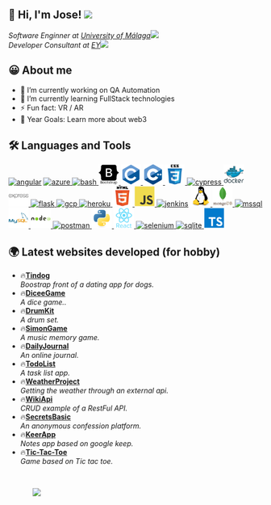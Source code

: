 <h2> 👋 Hi, I'm Jose! <img src="https://media.giphy.com/media/mGcNjsfWAjY5AEZNw6/giphy.gif" width="50"></h2>
<p><em>Software Enginner at <a href="http://www.uma.es">University of Málaga</a><img src="https://media.giphy.com/media/fYSnHlufseco8Fh93Z/giphy.gif" width="30"></br>Developer Consultant at <a href="https://www.ey.com">EY</a><img src="https://media.giphy.com/media/WUlplcMpOCEmTGBtBW/giphy.gif" width="30"> 
</em></p>


<h2> 😀 About me </h2>
<ul>
  <li>🔭 I’m currently working on QA Automation</li>
  <li>🌱 I’m currently learning FullStack technologies</li>
  <li>⚡ Fun fact: VR / AR</li>
  <li>🥅 Year Goals: Learn more about web3</li>
</ul>
  
<h2> 🛠️ Languages and Tools </h2>
<p align="left">
    <a href="https://angular.io" target="_blank"> <img src="https://angular.io/assets/images/logos/angular/angular.svg"alt="angular" width="40" height="40" /></a> 
    <a href="https://azure.microsoft.com/en-in/" target="_blank"> <img src="https://www.vectorlogo.zone/logos/microsoft_azure/microsoft_azure-icon.svg"alt="azure" width="40" height="40" /> </a> 
    <a href="https://www.gnu.org/software/bash/" target="_blank"> <img src="https://www.vectorlogo.zone/logos/gnu_bash/gnu_bash-icon.svg"alt="bash" width="40" height="40" /> </a>
    <a href="https://getbootstrap.com" target="_blank"> <img src="https://raw.githubusercontent.com/devicons/devicon/master/icons/bootstrap/bootstrap-plain-wordmark.svg"alt="bootstrap" width="40" height="40" /> </a> 
    <a href="https://www.cprogramming.com/" target="_blank"> <img src="https://raw.githubusercontent.com/devicons/devicon/master/icons/c/c-original.svg"alt="c" width="40" height="40" /> </a> 
    <a href="https://www.w3schools.com/cpp/" target="_blank"> <img src="https://raw.githubusercontent.com/devicons/devicon/master/icons/cplusplus/cplusplus-original.svg"alt="cplusplus" width="40" height="40" /> </a> 
    <a href="https://www.w3schools.com/css/" target="_blank"> <img src="https://raw.githubusercontent.com/devicons/devicon/master/icons/css3/css3-original-wordmark.svg"alt="css3" width="40" height="40" /> </a> 
    <a href="https://www.cypress.io" target="_blank"> <img src="https://raw.githubusercontent.com/simple-icons/simple-icons/6e46ec1fc23b60c8fd0d2f2ff46db82e16dbd75f/icons/cypress.svg" alt="cypress" width="40" height="40" /> </a> 
    <a href="https://www.docker.com/" target="_blank"> <img src="https://raw.githubusercontent.com/devicons/devicon/master/icons/docker/docker-original-wordmark.svg" alt="docker" width="40" height="40" /> </a> 
    <a href="https://expressjs.com" target="_blank"> <img src="https://raw.githubusercontent.com/devicons/devicon/master/icons/express/express-original-wordmark.svg" alt="express" width="40" height="40" /> </a> 
    <a href="https://flask.palletsprojects.com/" target="_blank"> <img src="https://www.vectorlogo.zone/logos/pocoo_flask/pocoo_flask-icon.svg"alt="flask" width="40" height="40" /> </a> 
    <a href="https://cloud.google.com" target="_blank"> <img src="https://www.vectorlogo.zone/logos/google_cloud/google_cloud-icon.svg"alt="gcp" width="40" height="40" /> </a> 
    <a href="https://heroku.com" target="_blank"> <img src="https://www.vectorlogo.zone/logos/heroku/heroku-icon.svg"alt="heroku" width="40" height="40" /> </a>
    <a href="https://www.w3.org/html/" target="_blank"> <img src="https://raw.githubusercontent.com/devicons/devicon/master/icons/html5/html5-original-wordmark.svg" alt="html5" width="40" height="40" /> </a> 
    <a href="https://developer.mozilla.org/en-US/docs/Web/JavaScript" target="_blank"> <img src="https://raw.githubusercontent.com/devicons/devicon/master/icons/javascript/javascript-original.svg" alt="javascript" width="40" height="40" /> </a> 
    <a href="https://www.jenkins.io" target="_blank"> <img src="https://www.vectorlogo.zone/logos/jenkins/jenkins-icon.svg"alt="jenkins" width="40" height="40" /></a> 
    <a href="https://www.linux.org/" target="_blank"> <img src="https://raw.githubusercontent.com/devicons/devicon/master/icons/linux/linux-original.svg"alt="linux" width="40" height="40" /> </a> 
    <a href="https://www.mongodb.com/" target="_blank"> <img src="https://raw.githubusercontent.com/devicons/devicon/master/icons/mongodb/mongodb-original-wordmark.svg" alt="mongodb" width="40" height="40" /> </a> 
    <a href="https://www.microsoft.com/en-us/sql-server" target="_blank"> <img src="https://www.svgrepo.com/show/303229/microsoft-sql-server-logo.svg"alt="mssql" width="40" height="40" /> </a> 
    <a href="https://www.mysql.com/" target="_blank"> <img src="https://raw.githubusercontent.com/devicons/devicon/master/icons/mysql/mysql-original-wordmark.svg" alt="mysql" width="40" height="40" /> </a> 
    <a href="https://nodejs.org" target="_blank"> <img src="https://raw.githubusercontent.com/devicons/devicon/master/icons/nodejs/nodejs-original-wordmark.svg" alt="nodejs" width="40" height="40" /> </a> 
    <a href="https://postman.com" target="_blank"> <img src="https://www.vectorlogo.zone/logos/getpostman/getpostman-icon.svg"alt="postman" width="40" height="40" /> </a> 
    <a href="https://www.python.org" target="_blank"> <img src="https://raw.githubusercontent.com/devicons/devicon/master/icons/python/python-original.svg" alt="python" width="40" height="40" /> </a> 
    <a href="https://reactjs.org/" target="_blank"> <img src="https://raw.githubusercontent.com/devicons/devicon/master/icons/react/react-original-wordmark.svg" alt="react" width="40" height="40" /> </a> 
    <a href="https://www.selenium.dev" target="_blank"> <img src="https://raw.githubusercontent.com/detain/svg-logos/780f25886640cef088af994181646db2f6b1a3f8/svg/selenium-logo.svg" alt="selenium" width="40" height="40" /> </a> 
    <a href="https://www.sqlite.org/" target="_blank"> <img src="https://www.vectorlogo.zone/logos/sqlite/sqlite-icon.svg"alt="sqlite" width="40" height="40" /> </a>
    <a href="https://www.typescriptlang.org/" target="_blank"> <img src="https://raw.githubusercontent.com/devicons/devicon/master/icons/typescript/typescript-original.svg" alt="typescript" width="40" height="40" /> </a>
</p>

<h2> 🌍 Latest websites developed (for hobby) </h2>
<ul>
  <li>🔥<a href="https://josew383.github.io/Tindog/#"><b>Tindog</b></a><br/><i>Boostrap front of a dating app for dogs.</i></li>
  <li>🔥<a href="https://josew383.github.io/Tindog/#"><b>DiceeGame</b></a><br/><i>A dice game..</i></li>
  <li>🔥<a href="https://josew383.github.io/DrumKit/"><b>DrumKit</b></a><br/><i>A drum set.</i></li>
  <li>🔥<a href="https://josew383.github.io/SimonGame/"><b>SimonGame</b></a><br/><i>A music memory game.</i></li>
  <li>🔥<a href="https://dailyjournal-lea9.onrender.com/"><b>DailyJournal</b></a><br/><i>An online journal.</i></li>
  <li>🔥<a href="https://todolist-oa4b.onrender.com/"><b>TodoList</b></a><br/><i>A task list app.</i></li>
  <li>🔥<a href="https://weatherproject.deta.dev/"><b>WeatherProject</b></a><br/><i>Getting the weather through an external api.</i></li>
  <li>🔥<a href="https://wikiapi.fly.dev/"><b>WikiApi</b></a><br/><i>CRUD example of a RestFul API.</i></li>
  <li>🔥<a href="https://secretsbasic.cyclic.app/"><b>SecretsBasic</b></a><br/><i>An anonymous confession platform.</i></li>
  <li>🔥<a href="https://keeperapp-josew383.vercel.app/"><b>KeerApp</b></a><br/><i>Notes app based on google keep.</i></li>
  <li>🔥<a href="https://tic-tac-toe-josew383.vercel.app/"><b>Tic-Tac-Toe</b></a><br/><i>Game based on Tic tac toe.</i></li>
<ul>
  
<br>
<p>
  <img src="https://user-images.githubusercontent.com/26262824/221439128-d0d60542-d3e7-4b44-9392-3111dae9420a.gif"/>
</p>
